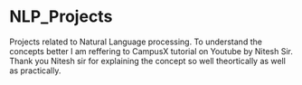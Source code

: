 # NLP_Projects
Projects related to Natural Language processing.
To understand the concepts better I am reffering to CampusX tutorial on Youtube by Nitesh Sir.
Thank you Nitesh sir for explaining the concept so well theortically as well as practically.
